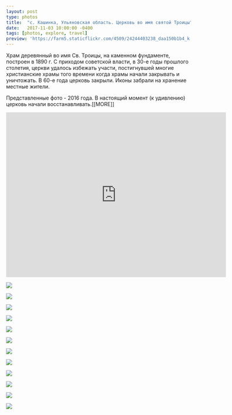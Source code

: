 ```yaml
---
layout: post
type: photos
title:  "с. Кашинка, Ульяновская область. Церковь во имя святой Троицы"
date:   2017-11-03 10:00:00 -0400
tags: [photos, explore, travel]
preview: 'https://farm5.staticflickr.com/4509/24244403238_daa150b1b4_k.jpg'
---
```


Храм деревянный во имя Св. Троицы, на каменном фундаменте, построен в 1890 г. С приходом советской власти, в 30-е годы прошлого столетия, церкви удалось избежать участи, постигнувшей многие христианские храмы того времени когда храмы начали закрывать и уничтожать. В 60-е года церковь закрыли. Иконы забрали на хранение местные жители.

Представленные фото - 2016 года. В настоящий момент (к удивлению) церковь начали восстанавливать.[[MORE]]

<iframe src="https://www.google.com/maps/embed?pb=!1m14!1m12!1m3!1d4228.023537554497!2d48.143391901151396!3d54.630850635868974!2m3!1f0!2f0!3f0!3m2!1i1024!2i768!4f13.1!5e1!3m2!1sru!2sru!4v1509687154470" width="600" height="450" frameborder="0" allowfullscreen="" class="post-map"></iframe>

![](https://farm5.staticflickr.com/4494/37387888354_0b6f344dd0_k.jpg)

![](https://farm5.staticflickr.com/4447/38043981496_afb6e67d58_k.jpg)

![](https://farm5.staticflickr.com/4445/26320186189_ace6235959_k.jpg)

![](https://farm5.staticflickr.com/4486/24244390308_d8eb7a81d4_k.jpg)

![](https://farm5.staticflickr.com/4455/26320192569_f1afd5aa27_k.jpg)

![](https://farm5.staticflickr.com/4498/38043985296_6abcce2ef5_k.jpg)

![](https://farm5.staticflickr.com/4482/38096702711_e11382cfd6_k.jpg)

![](https://farm5.staticflickr.com/4445/24244398858_5c6b18854e_k.jpg)

![](https://farm5.staticflickr.com/4498/24244400068_7c0ff14186_k.jpg)

![](https://farm5.staticflickr.com/4470/26320211749_43d141ab3e_k.jpg)

![](https://farm5.staticflickr.com/4494/26320214419_5fc19a23be_k.jpg)

![](https://farm5.staticflickr.com/4509/24244403238_daa150b1b4_k.jpg)
